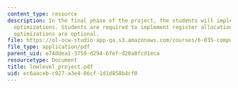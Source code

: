 ```yaml
---
content_type: resource
description: In the final phase of the project, the students will implement some instruction-level
  optimizations. Students are required to implement register allocation. Any remaining
  optimizations are optional.
file: https://ol-ocw-studio-app-qa.s3.amazonaws.com/courses/6-035-computer-language-engineering-sma-5502-fall-2005/ec6aacebc927a3e486cf1d1d858b4cf0_lowlevel_project.pdf
file_type: application/pdf
parent_uid: e74ddea1-3759-d294-6fef-d20a8fcd1eca
resourcetype: Document
title: lowlevel_project.pdf
uid: ec6aaceb-c927-a3e4-86cf-1d1d858b4cf0
---
```

